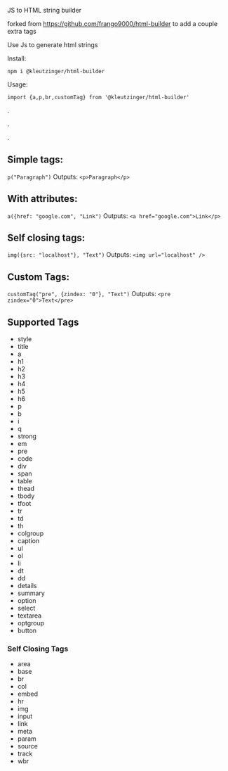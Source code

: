 JS to HTML string builder

forked from https://github.com/frango9000/html-builder to add a couple extra tags

Use Js to generate html strings

Install:

`npm i @kleutzinger/html-builder`

Usage:

`import {a,p,br,customTag} from '@kleutzinger/html-builder'`

.

.

.

## Simple tags:

`p("Paragraph")` Outputs: `<p>Paragraph</p>`

## With attributes:

`a({href: "google.com", "Link")` Outputs: `<a href="google.com">Link</p>`

## Self closing tags:

`img({src: "localhost"}, "Text")` Outputs: `<img url="localhost" />`

## Custom Tags:

`customTag("pre", {zindex: "0"}, "Text")` Outputs: `<pre zindex="0">Text</pre>`

## Supported Tags

- style
- title
- a
- h1
- h2
- h3
- h4
- h5
- h6
- p
- b
- i
- q
- strong
- em
- pre
- code
- div
- span
- table
- thead
- tbody
- tfoot
- tr
- td
- th
- colgroup
- caption
- ul
- ol
- li
- dt
- dd
- details
- summary
- option
- select
- textarea
- optgroup
- button

### Self Closing Tags

- area
- base
- br
- col
- embed
- hr
- img
- input
- link
- meta
- param
- source
- track
- wbr
